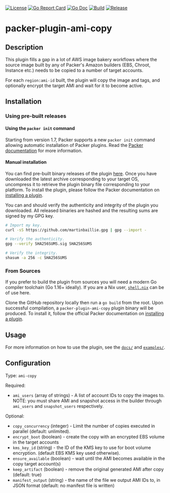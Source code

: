 [![License](https://img.shields.io/badge/license-BSD-brightgreen.svg?style=flat-square)](/LICENSE)
[![Go Report Card](https://goreportcard.com/badge/github.com/martinbaillie/packer-plugin-ami-copy?style=flat-square)](https://goreportcard.com/report/github.com/martinbaillie/packer-plugin-ami-copy)
[![Go Doc](https://img.shields.io/badge/godoc-reference-blue.svg?style=flat-square)](http://godoc.org/github.com/martinbaillie/packer-plugin-ami-copy)
[![Build](https://github.com/martinbaillie/packer-plugin-ami-copy/actions/workflows/build.yml/badge.svg)](https://github.com/martinbaillie/packer-plugin-ami-copy/actions/workflows/build.yml)
[![Release](https://github.com/martinbaillie/packer-plugin-ami-copy/actions/workflows/release.yml/badge.svg)](https://github.com/martinbaillie/packer-plugin-ami-copy/actions/workflows/release.yml)

# packer-plugin-ami-copy

## Description

This plugin fills a gap in a lot of AWS image bakery workflows where the source
image built by any of Packer's Amazon builders (EBS, Chroot, Instance etc.)
needs to be copied to a number of target accounts.

For each `region:ami-id` built, the plugin will copy the image and tags, and
optionally encrypt the target AMI and wait for it to become active.

## Installation

### Using pre-built releases

#### Using the `packer init` command

Starting from version 1.7, Packer supports a new `packer init` command allowing
automatic installation of Packer plugins. Read the [Packer
documentation][packer-doc-init] for more information.

#### Manual installation

You can find pre-built binary releases of the plugin [here][releases].
Once you have downloaded the latest archive corresponding to your target OS,
uncompress it to retrieve the plugin binary file corresponding to your platform.
To install the plugin, please follow the Packer documentation on
[installing a plugin][packer-doc-plugins].

You can and should verify the authenticity and integrity of the plugin you
downloaded. All released binaries are hashed and the resulting sums are signed
by my GPG key.

```sh
# Import my key.
curl -sS https://github.com/martinbaillie.gpg | gpg --import -

# Verify the authenticity.
gpg --verify SHA256SUMS.sig SHA256SUMS

# Verify the integrity.
shasum -a 256 -c SHA256SUMS
```

### From Sources

If you prefer to build the plugin from sources you will need a modern Go
compiler toolchain (Go 1.16+ ideally). If you are a Nix user,
[`shell.nix`](shell.nix) can be of use here.

Clone the GitHub repository locally then run a `go build` from the root. Upon
successful compilation, a `packer-plugin-ami-copy` plugin binary will be
produced. To install it, follow the official Packer documentation on
[installing a plugin][packer-doc-plugins].

## Usage

For more information on how to use the plugin, see the [`docs/`](docs) and
[`examples/`](examples).

## Configuration

Type: `ami-copy`

Required:

- `ami_users` (array of strings) - A list of account IDs to copy the images to. NOTE: you must share AMI and snapshot access in the builder through `ami_users` and `snapshot_users` respectively.

Optional:

- `copy_concurrency` (integer) - Limit the number of copies executed in parallel (default: unlimited).
- `encrypt_boot` (boolean) - create the copy with an encrypted EBS volume in the target accounts
- `kms_key_id` (string) - the ID of the KMS key to use for boot volume encryption. (default EBS KMS key used otherwise).
- `ensure_available` (boolean) - wait until the AMI becomes available in the copy target account(s)
- `keep_artifact` (boolean) - remove the original generated AMI after copy (default: true)
- `manifest_output` (string) - the name of the file we output AMI IDs to, in JSON format (default: no manifest file is written)

[packer-doc-plugins]: https://www.packer.io/docs/extending/plugins/#installing-plugins
[packer-doc-init]: https://www.packer.io/docs/commands/init
[packer-doc-plugins]: https://www.packer.io/docs/extending/plugins/#installing-plugins
[packer]: https://www.packer.io/
[releases]: https://github.com/martinbaillie/packer-plugin-ami-copy/releases
